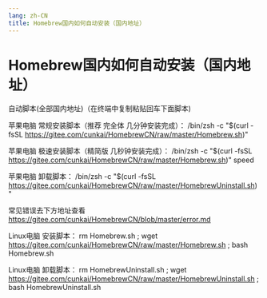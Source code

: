 ```yaml
---
lang: zh-CN
title: Homebrew国内如何自动安装（国内地址）
---
```


# Homebrew国内如何自动安装（国内地址）

自动脚本(全部国内地址)（在终端中复制粘贴回车下面脚本)

苹果电脑 常规安装脚本（推荐 完全体 几分钟安装完成）：
/bin/zsh -c "$(curl -fsSL https://gitee.com/cunkai/HomebrewCN/raw/master/Homebrew.sh)"

苹果电脑 极速安装脚本（精简版 几秒钟安装完成）：
/bin/zsh -c "$(curl -fsSL https://gitee.com/cunkai/HomebrewCN/raw/master/Homebrew.sh)" speed

苹果电脑 卸载脚本：
/bin/zsh -c "$(curl -fsSL https://gitee.com/cunkai/HomebrewCN/raw/master/HomebrewUninstall.sh)"

常见错误去下方地址查看
https://gitee.com/cunkai/HomebrewCN/blob/master/error.md

Linux电脑 安装脚本：
rm Homebrew.sh ; wget https://gitee.com/cunkai/HomebrewCN/raw/master/Homebrew.sh ; bash Homebrew.sh

Linux电脑 卸载脚本：
rm HomebrewUninstall.sh ; wget https://gitee.com/cunkai/HomebrewCN/raw/master/HomebrewUninstall.sh ; bash HomebrewUninstall.sh
